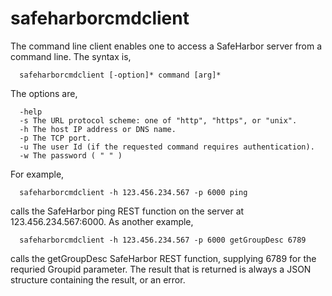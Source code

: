 # safeharborcmdclient
The command line client enables one to access a SafeHarbor server from a command line.
The syntax is,
```
  safeharborcmdclient [-option]* command [arg]*
```
The options are,
```
  -help
  -s The URL protocol scheme: one of "http", "https", or "unix".
  -h The host IP address or DNS name.
  -p The TCP port.
  -u The user Id (if the requested command requires authentication).
  -w The password ( " " )
```
For example,
```
  safeharborcmdclient -h 123.456.234.567 -p 6000 ping
```
calls the SafeHarbor ping REST function on the server at 123.456.234.567:6000.
As another example,
```
  safeharborcmdclient -h 123.456.234.567 -p 6000 getGroupDesc 6789
```
calls the getGroupDesc SafeHarbor REST function, supplying 6789 for the requried Groupid parameter.
The result that is returned is always a JSON structure containing the result, or an error.
